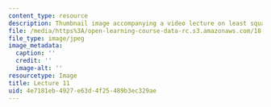 ```yaml
---
content_type: resource
description: Thumbnail image accompanying a video lecture on least squares.
file: /media/https%3A/open-learning-course-data-rc.s3.amazonaws.com/18-085-computational-science-and-engineering-i-fall-2008/4e7181eb4927e63d4f25489b3ec329ae_11.jpg
file_type: image/jpeg
image_metadata:
  caption: ''
  credit: ''
  image-alt: ''
resourcetype: Image
title: Lecture 11
uid: 4e7181eb-4927-e63d-4f25-489b3ec329ae
---
```

